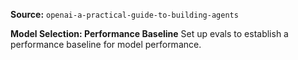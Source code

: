 **Source:** `openai-a-practical-guide-to-building-agents`

**Model Selection: Performance Baseline**
Set up evals to establish a performance baseline for model performance.
